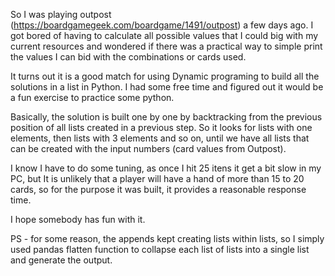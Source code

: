 So I was playing outpost (https://boardgamegeek.com/boardgame/1491/outpost) a few days ago.
I got bored of having to calculate all possible values that I could big with my current resources
and wondered if there was a practical way to simple print the values I can bid with the combinations
or cards used.

It turns out it is a good match for using Dynamic programing to build all the solutions in a list 
in Python. I had some free time and figured out it would be a fun exercise to practice some python.

Basically, the solution is built one by one by backtracking from the previous position of all lists
created in a previous step. So it looks for lists with one elements, then lists with 3 elements and
so on, until we have all lists that can be created with the input numbers (card values from Outpost).

I know I have to do some tuning, as once I hit 25 itens it get a bit slow in my PC, but It is unlikely
that a player will have a hand of more than 15 to 20 cards, so for the purpose it was built, it provides
a reasonable response time.

I hope somebody has fun with it.

PS - for some reason, the appends kept creating lists within lists, so I simply used pandas flatten function
to collapse each list of lists into a single list and generate the output.
